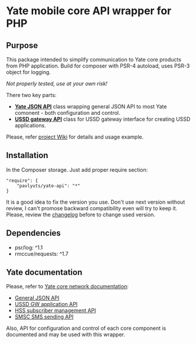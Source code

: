 # Yate mobile core API wrapper for PHP

## Purpose

This package intended to simplify communication to Yate core products from PHP application. Build for composer with PSR-4 autoload, uses PSR-3 object for logging.

*Not properly tested, use at your own risk!*

There two key parts:
- **[Yate JSON API](https://github.com/pavlyuts/yate-api/wiki/JSON-API)** class wrapping general JSON API to most Yate comonent - both configuration and control.
- **[USSD gateway API](https://github.com/pavlyuts/yate-api/wiki/USSD-API)** class for USSD gateway interface for creating USSD applications. 

Please, refer [project Wiki](https://github.com/pavlyuts/yate-api/wiki) for details and usage example.

## Installation
In the Composer storage. Just add proper require section:

    "require": {
        "pavlyuts/yate-api": "*"
    }
It is a good idea to fix the version you use. Don't use next version without review, I can't promose backward compatibility even will try to keep it. Please, review the [changelog](https://github.com/pavlyuts/yate-api/blob/master/CHANGELOG.md) before to change used version.

## Dependencies
- psr/log: ^1.1
- rmccue/requests: ^1.7

## Yate documentation
Please, refer to [Yate core network documentation](https://yatebts.com/documentation/core-network-documentation/):
- [General JSON API](https://yatebts.com/documentation/core-network-documentation/json-api/)
- [USSD GW application API](https://yatebts.com/documentation/core-network-documentation/yateusgw-documentation/rest-api-for-ussd-gw/)
- [HSS subscriber management API](https://yatebts.com/documentation/core-network-documentation/yatehss-hss-hlr/json-api-subscriber-management/)
- [SMSC SMS sending API](https://yatebts.com/documentation/core-network-documentation/yatesmsc-documentation/yatesmsc-json-api-to-schedule-smss/)

Also, API for configuration and control of each core component is documented and may be used with this wrapper.